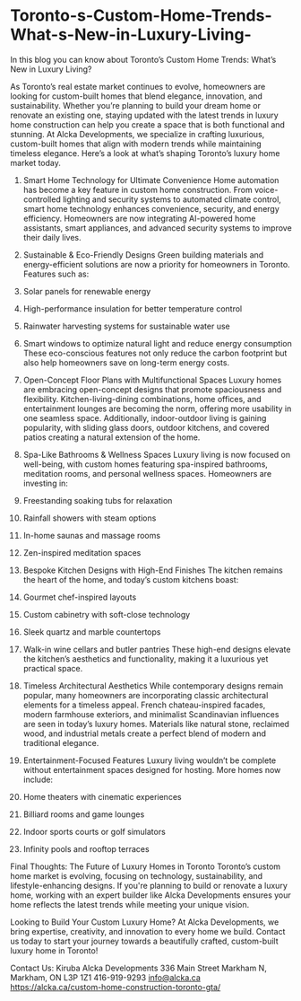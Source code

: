 # Toronto-s-Custom-Home-Trends-What-s-New-in-Luxury-Living-
In this blog you can know about Toronto’s Custom Home Trends: What’s New in Luxury Living?

As Toronto’s real estate market continues to evolve, homeowners are looking for custom-built homes that blend elegance, innovation, and sustainability. Whether you’re planning to build your dream home or renovate an existing one, staying updated with the latest trends in luxury home construction can help you create a space that is both functional and stunning.
At Alcka Developments, we specialize in crafting luxurious, custom-built homes that align with modern trends while maintaining timeless elegance. Here’s a look at what’s shaping Toronto’s luxury home market today.

1. Smart Home Technology for Ultimate Convenience
Home automation has become a key feature in custom home construction. From voice-controlled lighting and security systems to automated climate control, smart home technology enhances convenience, security, and energy efficiency. Homeowners are now integrating AI-powered home assistants, smart appliances, and advanced security systems to improve their daily lives.

2. Sustainable & Eco-Friendly Designs
Green building materials and energy-efficient solutions are now a priority for homeowners in Toronto. Features such as:
1. Solar panels for renewable energy
2. High-performance insulation for better temperature control
3. Rainwater harvesting systems for sustainable water use
4. Smart windows to optimize natural light and reduce energy consumption
 These eco-conscious features not only reduce the carbon footprint but also help homeowners save on long-term energy costs.

3. Open-Concept Floor Plans with Multifunctional Spaces
Luxury homes are embracing open-concept designs that promote spaciousness and flexibility. Kitchen-living-dining combinations, home offices, and entertainment lounges are becoming the norm, offering more usability in one seamless space. Additionally, indoor-outdoor living is gaining popularity, with sliding glass doors, outdoor kitchens, and covered patios creating a natural extension of the home.

4. Spa-Like Bathrooms & Wellness Spaces
Luxury living is now focused on well-being, with custom homes featuring spa-inspired bathrooms, meditation rooms, and personal wellness spaces. Homeowners are investing in:
 1.  Freestanding soaking tubs for relaxation
 2.  Rainfall showers with steam options
 3.  In-home saunas and massage rooms
 4.  Zen-inspired meditation spaces

5. Bespoke Kitchen Designs with High-End Finishes
The kitchen remains the heart of the home, and today’s custom kitchens boast:
 1. Gourmet chef-inspired layouts
 2. Custom cabinetry with soft-close technology
 3.  Sleek quartz and marble countertops
 4. Walk-in wine cellars and butler pantries
 These high-end designs elevate the kitchen’s aesthetics and functionality, making it a luxurious yet practical space.

6. Timeless Architectural Aesthetics
While contemporary designs remain popular, many homeowners are incorporating classic architectural elements for a timeless appeal. French chateau-inspired facades, modern farmhouse exteriors, and minimalist Scandinavian influences are seen in today’s luxury homes. Materials like natural stone, reclaimed wood, and industrial metals create a perfect blend of modern and traditional elegance.

7. Entertainment-Focused Features
Luxury living wouldn’t be complete without entertainment spaces designed for hosting. More homes now include:
 1.  Home theaters with cinematic experiences
 2.  Billiard rooms and game lounges
 3.  Indoor sports courts or golf simulators
 4.  Infinity pools and rooftop terraces

Final Thoughts: The Future of Luxury Homes in Toronto
Toronto’s custom home market is evolving, focusing on technology, sustainability, and lifestyle-enhancing designs. If you're planning to build or renovate a luxury home, working with an expert builder like Alcka Developments ensures your home reflects the latest trends while meeting your unique vision.

Looking to Build Your Custom Luxury Home?
At Alcka Developments, we bring expertise, creativity, and innovation to every home we build. Contact us today to start your journey towards a beautifully crafted, custom-built luxury home in Toronto!

Contact Us:
Kiruba
Alcka Developments
336 Main Street Markham N,
Markham, ON L3P 1Z1
416-919-9293
info@alcka.ca
https://alcka.ca/custom-home-construction-toronto-gta/


